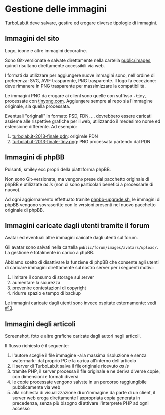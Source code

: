 # Gestione delle immagini

TurboLab.it deve salvare, gestire ed erogare diverse tipologie di immagini.


## Immagini del sito

Logo, icone e altre immagini decorative.

Sono Git-versionate e salvate direttamente nella cartella [public/images](https://github.com/TurboLabIt/TurboLab.it/tree/main/public/images), quindi risultano direttamente accessibili via web.

I formati da utilizzare per aggiungere nuove immagini sono, nell'ordine di preferenza: SVG, AVIF trasparente, PNG trasparente. Il logo fa eccezione: deve rimanere in PNG trasparente per massimizzare la compatibilità.

Le immagini PNG da erogare ai client sono quelle con suffisso `-tiny`, processate con [tinypng.com](https://tinypng.com). Aggiungere sempre al repo sia l'immagine originale, sia quella processata.

Eventuali "originali" in formato PSD, PDN, ... dovrebbero essere caricati assieme alle rispettive grafiche per il web, utilizzando il medesimo nome ed estensione differente. Ad esempio:

1. [turbolab.it-2013-finale.pdn](https://github.com/TurboLabIt/TurboLab.it/blob/main/public/images/logo/2013/turbolab.it-2013-finale.pdn): originale PDN
2. [turbolab.it-2013-finale-tiny.png](https://github.com/TurboLabIt/TurboLab.it/blob/main/public/images/logo/2013/turbolab.it-2013-finale-tiny.png): PNG processata partendo dal PDN


## Immagini di phpBB

Pulsanti, smiley ecc propri della piattaforma phpBB.

Non sono Git-versionate, ma vengono prese dal pacchetto originale di phpBB e utilizzate *as is* (non ci sono particolari benefici a processarle di nuovo).

Ad ogni aggiornamento effettuato tramite [phpbb-upgrade.sh](https://github.com/TurboLabIt/TurboLab.it/blob/main/scripts/phpbb-upgrade.sh), le immagini di phpBB vengono sovrascritte con le versioni presenti nel nuovo pacchetto originale di phpBB.


## Immagini caricate dagli utenti tramite il forum

Avatar ed eventuali altre immagini caricate dagli utenti sul forum.

Gli avatar sono salvati nella cartella `public/forum/images/avatars/upload/`. La gestione è totalmente in carico a phpBB.

Abbiamo scelto di disattivare la funzione di phpBB che consente agli utenti di caricare immagini direttamente sul nostro server per i seguenti motivi:

1. limitare il consumo di storage sul server
2. aumentare la sicurezza
3. prevenire contestazioni di copyright
4. ridurre spazio e tempo di backup

Le immagini caricate dagli utenti sono invece ospitate esternamente: [vedi #13](https://github.com/TurboLabIt/TurboLab.it/issues/13).


## Immagini degli articoli

Screenshot, foto e altre grafiche caricate dagli autori negli articoli.

Il flusso richiesto è il seguente:

1. l'autore sceglie il file immagine -alla massima risoluzione e senza watermark- dal proprio PC e la carica all'interno dell'articolo
2. il server di TurboLab.it salva il file originale ricevuto *as is*
3. tramite PHP, il server processa il file originale e ne deriva diverse copie, con dimensioni e formati diversi
4. le copie processate vengono salvate in un percorso raggiungibile pubblicamente via web
5. alla richiesta di visualizzazione di un'immagine da parte di un client, il server web eroga direttamente l'appropriata copia generata in precedenza, senza più bisogno di attivare l'interprete PHP ad ogni accesso
